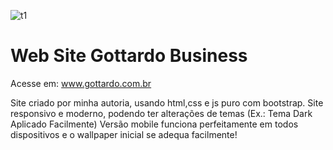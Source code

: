 ![t1](https://user-images.githubusercontent.com/74198324/112074070-29384780-8b54-11eb-8715-f96eb3fcdacb.png)
# Web Site Gottardo Business
Acesse em: www.gottardo.com.br

Site criado por minha autoria, usando html,css e js puro com bootstrap.
Site responsivo e moderno, podendo ter alterações de temas (Ex.: Tema Dark Aplicado Facilmente)
Versão mobile funciona perfeitamente em todos dispositivos e o wallpaper inicial se adequa facilmente!
